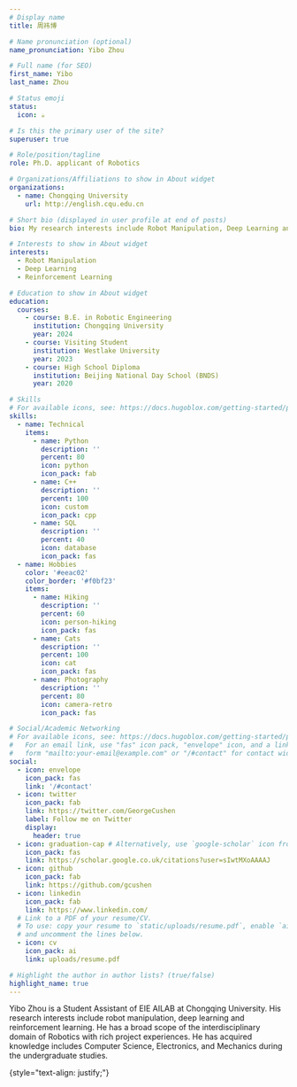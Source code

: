 ```yaml
---
# Display name
title: 周祎博

# Name pronunciation (optional)
name_pronunciation: Yibo Zhou

# Full name (for SEO)
first_name: Yibo
last_name: Zhou

# Status emoji
status:
  icon: ☕️

# Is this the primary user of the site?
superuser: true

# Role/position/tagline
role: Ph.D. applicant of Robotics

# Organizations/Affiliations to show in About widget
organizations:
  - name: Chongqing University
    url: http://english.cqu.edu.cn

# Short bio (displayed in user profile at end of posts)
bio: My research interests include Robot Manipulation, Deep Learning and Reinforcement Learning.

# Interests to show in About widget
interests:
  - Robot Manipulation
  - Deep Learning
  - Reinforcement Learning

# Education to show in About widget
education:
  courses:
    - course: B.E. in Robotic Engineering
      institution: Chongqing University
      year: 2024
    - course: Visiting Student
      institution: Westlake University
      year: 2023
    - course: High School Diploma
      institution: Beijing National Day School (BNDS)
      year: 2020

# Skills
# For available icons, see: https://docs.hugoblox.com/getting-started/page-builder/#icons
skills:
  - name: Technical
    items:
      - name: Python
        description: ''
        percent: 80
        icon: python
        icon_pack: fab
      - name: C++
        description: ''
        percent: 100
        icon: custom
        icon_pack: cpp
      - name: SQL
        description: ''
        percent: 40
        icon: database
        icon_pack: fas
  - name: Hobbies
    color: '#eeac02'
    color_border: '#f0bf23'
    items:
      - name: Hiking
        description: ''
        percent: 60
        icon: person-hiking
        icon_pack: fas
      - name: Cats
        description: ''
        percent: 100
        icon: cat
        icon_pack: fas
      - name: Photography
        description: ''
        percent: 80
        icon: camera-retro
        icon_pack: fas

# Social/Academic Networking
# For available icons, see: https://docs.hugoblox.com/getting-started/page-builder/#icons
#   For an email link, use "fas" icon pack, "envelope" icon, and a link in the
#   form "mailto:your-email@example.com" or "/#contact" for contact widget.
social:
  - icon: envelope
    icon_pack: fas
    link: '/#contact'
  - icon: twitter
    icon_pack: fab
    link: https://twitter.com/GeorgeCushen
    label: Follow me on Twitter
    display:
      header: true
  - icon: graduation-cap # Alternatively, use `google-scholar` icon from `ai` icon pack
    icon_pack: fas
    link: https://scholar.google.co.uk/citations?user=sIwtMXoAAAAJ
  - icon: github
    icon_pack: fab
    link: https://github.com/gcushen
  - icon: linkedin
    icon_pack: fab
    link: https://www.linkedin.com/
  # Link to a PDF of your resume/CV.
  # To use: copy your resume to `static/uploads/resume.pdf`, enable `ai` icons in `params.yaml`,
  # and uncomment the lines below.
  - icon: cv
    icon_pack: ai
    link: uploads/resume.pdf

# Highlight the author in author lists? (true/false)
highlight_name: true
---
```


Yibo Zhou is a Student Assistant of EIE AILAB at Chongqing University. His research interests include robot manipulation, deep learning and reinforcement learning. He has a broad scope of the interdisciplinary domain of Robotics with rich project experiences. He has acquired knowledge includes Computer Science, Electronics, and Mechanics during the undergraduate studies.

{style="text-align: justify;"}
